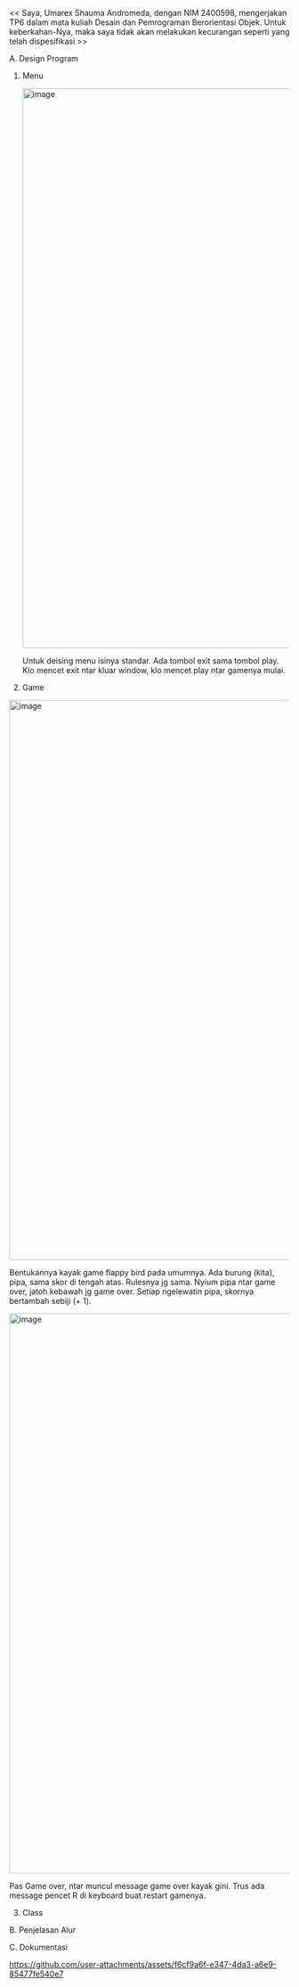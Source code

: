 << Saya, Umarex Shauma Andromeda, dengan NIM 2400598, mengerjakan TP6 dalam mata kuliah Desain dan Pemrograman Berorientasi Objek. Untuk keberkahan-Nya, maka saya tidak akan melakukan kecurangan seperti yang telah dispesifikasi >>

A. Design Program
1. Menu
   
   <img width="543" height="1006" alt="image" src="https://github.com/user-attachments/assets/dd55280b-1b53-4b99-8158-765d880da42a" />

   
   Untuk deising menu isinya standar. Ada tombol exit sama tombol play. Klo mencet exit ntar kluar window, klo mencet play ntar gamenya mulai.

2. Game


  <img width="543" height="1006" alt="image" src="https://github.com/user-attachments/assets/7db476d7-9d1f-4941-8938-e81f6af7d71a" />


   Bentukannya kayak game flappy bird pada umumnya. Ada burung (kita), pipa, sama skor di tengah atas. Rulesnya jg sama. Nyium pipa ntar game over, jatoh kebawah jg game over. Setiap ngelewatin pipa, skornya bertambah sebiji (+ 1).


   <img width="543" height="1006" alt="image" src="https://github.com/user-attachments/assets/9502935e-216b-4399-a266-2c0af87e95cf" />


   Pas Game over, ntar muncul message game over kayak gini. Trus ada message pencet R di keyboard buat restart gamenya.

3. Class



B. Penjelasan Alur

C. Dokumentasi


https://github.com/user-attachments/assets/f6cf9a6f-e347-4da3-a6e9-85477fe540e7
